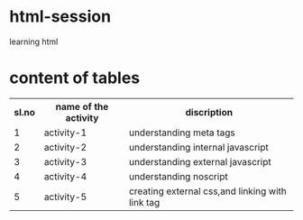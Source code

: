 # html-session
learning html
# content of tables
<table>
  <tr>
    <th>sl.no</th>
    <th>name of the activity</th>
    <th>discription</th>
  </tr>
  <tr>
    <td>1</td>
    <td> activity-1</td>
    <td>understanding meta tags</td>
  </tr>
  <tr>
    <td>2</td>
    <td> activity-2</td>
    <td>understanding internal javascript</td>
  </tr>
  <tr>
    <td>3</td>
    <td>activity-3</td>
    <td>understanding external javascript</td>
  </tr>
   <tr>
    <td>4</td>
    <td>activity-4</td>
    <td>understanding noscript</td>
  </tr>
  <tr>
    <td>5</td>
    <td>activity-5</td>
    <td>creating external css,and linking with link tag</td>
  </tr>
  </table>
  
